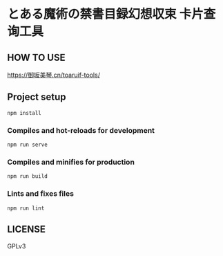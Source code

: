 # とある魔術の禁書目録幻想収束 卡片查询工具

## HOW TO USE
https://御坂美琴.cn/toaruif-tools/

## Project setup
```
npm install
```

### Compiles and hot-reloads for development
```
npm run serve
```

### Compiles and minifies for production
```
npm run build
```

### Lints and fixes files
```
npm run lint
```

## LICENSE
GPLv3